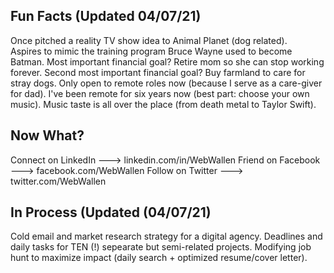 ## Fun Facts (Updated 04/07/21)

Once pitched a reality TV show idea to Animal Planet (dog related).<br/>
Aspires to mimic the training program Bruce Wayne used to become Batman.
Most important financial goal? Retire mom so she can stop working forever.
Second most important financial goal? Buy farmland to care for stray dogs.
Only open to remote roles now (because I serve as a care-giver for dad).
I've been remote for six years now (best part: choose your own music).
Music taste is all over the place (from death metal to Taylor Swift).

## Now What?

Connect on LinkedIn ---> linkedin.com/in/WebWallen
Friend on Facebook ---> facebook.com/WebWallen
Follow on Twitter ---> twitter.com/WebWallen

## In Process (Updated (04/07/21)

Cold email and market research strategy for a digital agency.
Deadlines and daily tasks for TEN (!) sepearate but semi-related projects.
Modifying job hunt to maximize impact (daily search + optimized resume/cover letter).
